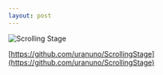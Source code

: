 ```yaml
---
layout: post
---
```


![Scrolling Stage](http://uranuno.github.io/ScrollingStage/out.gif)

[https://github.com/uranuno/ScrollingStage](https://github.com/uranuno/ScrollingStage)
